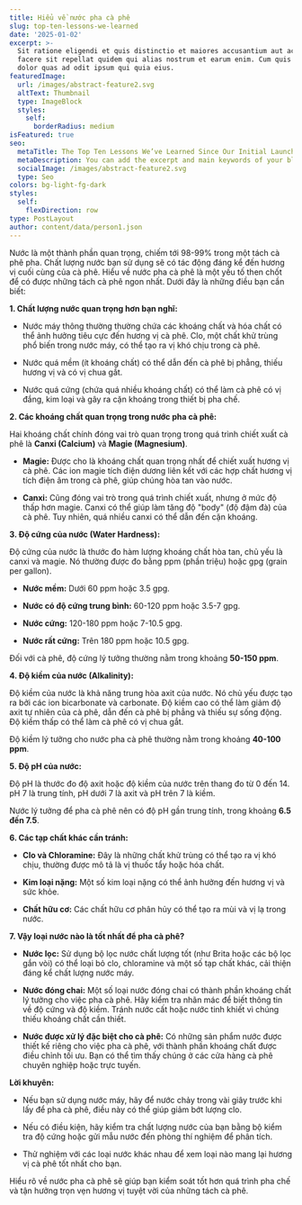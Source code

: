 ```yaml
---
title: Hiểu về nước pha cà phê
slug: top-ten-lessons-we-learned
date: '2025-01-02'
excerpt: >-
  Sit ratione eligendi et quis distinctio et maiores accusantium aut accusamus
  facere sit repellat quidem qui alias nostrum et earum enim. Cum quis sint eos
  dolor quas ad odit ipsum qui quia eius.
featuredImage:
  url: /images/abstract-feature2.svg
  altText: Thumbnail
  type: ImageBlock
  styles:
    self:
      borderRadius: medium
isFeatured: true
seo:
  metaTitle: The Top Ten Lessons We’ve Learned Since Our Initial Launch
  metaDescription: You can add the excerpt and main keywords of your blog post here.
  socialImage: /images/abstract-feature2.svg
  type: Seo
colors: bg-light-fg-dark
styles:
  self:
    flexDirection: row
type: PostLayout
author: content/data/person1.json
---
```

Nước là một thành phần quan trọng, chiếm tới 98-99% trong một tách cà phê pha. Chất lượng nước bạn sử dụng sẽ có tác động đáng kể đến hương vị cuối cùng của cà phê. Hiểu về nước pha cà phê là một yếu tố then chốt để có được những tách cà phê ngon nhất. Dưới đây là những điều bạn cần biết:

**1. Chất lượng nước quan trọng hơn bạn nghĩ:**

*   Nước máy thông thường thường chứa các khoáng chất và hóa chất có thể ảnh hưởng tiêu cực đến hương vị cà phê. Clo, một chất khử trùng phổ biến trong nước máy, có thể tạo ra vị khó chịu trong cà phê.

*   Nước quá mềm (ít khoáng chất) có thể dẫn đến cà phê bị phẳng, thiếu hương vị và có vị chua gắt.

*   Nước quá cứng (chứa quá nhiều khoáng chất) có thể làm cà phê có vị đắng, kim loại và gây ra cặn khoáng trong thiết bị pha chế.

**2. Các khoáng chất quan trọng trong nước pha cà phê:**

Hai khoáng chất chính đóng vai trò quan trọng trong quá trình chiết xuất cà phê là **Canxi (Calcium)** và **Magie (Magnesium)**.

*   **Magie:** Được cho là khoáng chất quan trọng nhất để chiết xuất hương vị cà phê. Các ion magie tích điện dương liên kết với các hợp chất hương vị tích điện âm trong cà phê, giúp chúng hòa tan vào nước.

*   **Canxi:** Cũng đóng vai trò trong quá trình chiết xuất, nhưng ở mức độ thấp hơn magie. Canxi có thể giúp làm tăng độ "body" (độ đậm đà) của cà phê. Tuy nhiên, quá nhiều canxi có thể dẫn đến cặn khoáng.

**3. Độ cứng của nước (Water Hardness):**

Độ cứng của nước là thước đo hàm lượng khoáng chất hòa tan, chủ yếu là canxi và magie. Nó thường được đo bằng ppm (phần triệu) hoặc gpg (grain per gallon).

*   **Nước mềm:** Dưới 60 ppm hoặc 3.5 gpg.

*   **Nước có độ cứng trung bình:** 60-120 ppm hoặc 3.5-7 gpg.

*   **Nước cứng:** 120-180 ppm hoặc 7-10.5 gpg.

*   **Nước rất cứng:** Trên 180 ppm hoặc 10.5 gpg.

Đối với cà phê, độ cứng lý tưởng thường nằm trong khoảng **50-150 ppm**.

**4. Độ kiềm của nước (Alkalinity):**

Độ kiềm của nước là khả năng trung hòa axit của nước. Nó chủ yếu được tạo ra bởi các ion bicarbonate và carbonate. Độ kiềm cao có thể làm giảm độ axit tự nhiên của cà phê, dẫn đến cà phê bị phẳng và thiếu sự sống động. Độ kiềm thấp có thể làm cà phê có vị chua gắt.

Độ kiềm lý tưởng cho nước pha cà phê thường nằm trong khoảng **40-100 ppm**.

**5. Độ pH của nước:**

Độ pH là thước đo độ axit hoặc độ kiềm của nước trên thang đo từ 0 đến 14. pH 7 là trung tính, pH dưới 7 là axit và pH trên 7 là kiềm.

Nước lý tưởng để pha cà phê nên có độ pH gần trung tính, trong khoảng **6.5 đến 7.5**.

**6. Các tạp chất khác cần tránh:**

*   **Clo và Chloramine:** Đây là những chất khử trùng có thể tạo ra vị khó chịu, thường được mô tả là vị thuốc tẩy hoặc hóa chất.

*   **Kim loại nặng:** Một số kim loại nặng có thể ảnh hưởng đến hương vị và sức khỏe.

*   **Chất hữu cơ:** Các chất hữu cơ phân hủy có thể tạo ra mùi và vị lạ trong nước.

**7. Vậy loại nước nào là tốt nhất để pha cà phê?**

*   **Nước lọc:** Sử dụng bộ lọc nước chất lượng tốt (như Brita hoặc các bộ lọc gắn vòi) có thể loại bỏ clo, chloramine và một số tạp chất khác, cải thiện đáng kể chất lượng nước máy.

*   **Nước đóng chai:** Một số loại nước đóng chai có thành phần khoáng chất lý tưởng cho việc pha cà phê. Hãy kiểm tra nhãn mác để biết thông tin về độ cứng và độ kiềm. Tránh nước cất hoặc nước tinh khiết vì chúng thiếu khoáng chất cần thiết.

*   **Nước được xử lý đặc biệt cho cà phê:** Có những sản phẩm nước được thiết kế riêng cho việc pha cà phê, với thành phần khoáng chất được điều chỉnh tối ưu. Bạn có thể tìm thấy chúng ở các cửa hàng cà phê chuyên nghiệp hoặc trực tuyến.

**Lời khuyên:**

*   Nếu bạn sử dụng nước máy, hãy để nước chảy trong vài giây trước khi lấy để pha cà phê, điều này có thể giúp giảm bớt lượng clo.

*   Nếu có điều kiện, hãy kiểm tra chất lượng nước của bạn bằng bộ kiểm tra độ cứng hoặc gửi mẫu nước đến phòng thí nghiệm để phân tích.

*   Thử nghiệm với các loại nước khác nhau để xem loại nào mang lại hương vị cà phê tốt nhất cho bạn.

Hiểu rõ về nước pha cà phê sẽ giúp bạn kiểm soát tốt hơn quá trình pha chế và tận hưởng trọn vẹn hương vị tuyệt vời của những tách cà phê.
